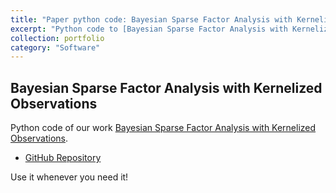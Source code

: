 ```yaml
---
title: "Paper python code: Bayesian Sparse Factor Analysis with Kernelized Observations"
excerpt: "Python code to [Bayesian Sparse Factor Analysis with Kernelized Observations](https://doi.org/10.1016/j.neucom.2022.03.024) paper."
collection: portfolio
category: "Software"
---
```


## Bayesian Sparse Factor Analysis with Kernelized Observations
Python code of our work [Bayesian Sparse Factor Analysis with Kernelized Observations](https://doi.org/10.1016/j.neucom.2022.03.024).

* [GitHub Repository](https://github.com/sevisal/KSSHIBA)

Use it whenever you need it!
